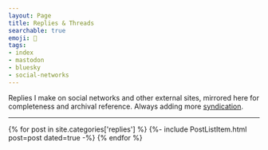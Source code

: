 ```yaml
---
layout: Page
title: Replies & Threads
searchable: true
emoji: 🧵
tags:
- index
- mastodon
- bluesky
- social-networks
---
```


Replies I make on social networks and other external sites, mirrored here for completeness and archival reference. Always adding more [syndication](https://www.joshbeckman.org/blog/rules-for-syndication-on-my-site).

---

{% for post in site.categories['replies'] %}
{%- include PostListItem.html post=post dated=true -%}
{% endfor %}
